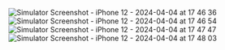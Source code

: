 ![Simulator Screenshot - iPhone 12 - 2024-04-04 at 17 46 36](https://github.com/TURAB1/sw_group/assets/37813456/f7c39c53-d18e-460e-81a6-a2a80a8a1467)
![Simulator Screenshot - iPhone 12 - 2024-04-04 at 17 46 54](https://github.com/TURAB1/sw_group/assets/37813456/087d82e5-9e7b-4449-9f96-7bda0bbe0e3f)
![Simulator Screenshot - iPhone 12 - 2024-04-04 at 17 47 47](https://github.com/TURAB1/sw_group/assets/37813456/6fbc063a-802d-4553-9d69-a947cf5f3b58)
![Simulator Screenshot - iPhone 12 - 2024-04-04 at 17 48 03](https://github.com/TURAB1/sw_group/assets/37813456/c6ecb014-cb30-4a40-9c00-10010b4e333e)
